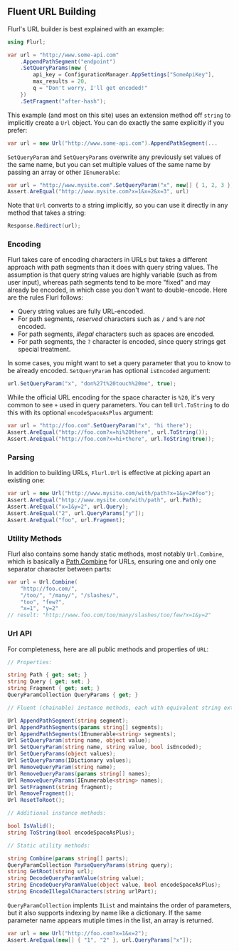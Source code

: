 ## Fluent URL Building

Flurl's URL builder is best explained with an example:

````c#
using Flurl;

var url = "http://www.some-api.com"
	.AppendPathSegment("endpoint")
	.SetQueryParams(new {
		api_key = ConfigurationManager.AppSettings["SomeApiKey"],
		max_results = 20,
		q = "Don't worry, I'll get encoded!"
	})
	.SetFragment("after-hash");
````

This example (and most on this site) uses an extension method off `string` to implicitly create a `Url` object. You can do exactly the same explicitly if you prefer:

````c#
var url = new Url("http://www.some-api.com").AppendPathSegment(...
````

`SetQueryParam` and `SetQueryParams` overwrite any previously set values of the same name, but you can set multiple values of the same name by passing an array or other `IEnumerable`:

````c#
var url = "http://www.mysite.com".SetQueryParam("x", new[] { 1, 2, 3 });
Assert.AreEqual("http://www.mysite.com?x=1&x=2&x=3", url)
````

Note that `Url` converts to a string implicitly, so you can use it directly in any method that takes a string:

````c#
Response.Redirect(url);
````

### Encoding

Flurl takes care of encoding characters in URLs but takes a different approach with path segments than it does with query string values. The assumption is that query string values are highly variable (such as from user input), whereas path segments tend to be more "fixed" and may already be encoded, in which case you don't want to double-encode. Here are the rules Flurl follows:

- Query string values are fully URL-encoded.
- For path segments, *reserved* characters such as `/` and `%` are *not* encoded.
- For path segments, *illegal* characters such as spaces are encoded.
- For path segments, the `?` character is encoded, since query strings get special treatment.

In some cases, you might want to set a query parameter that you to know to be already encoded. `SetQueryParam` has optional `isEncoded` argument:

````c#
url.SetQueryParam("x", "don%27t%20touch%20me", true);
````

While the official URL encoding for the space character is `%20`, it's very common to see `+` used in query parameters. You can tell `Url.ToString` to do this with its optional `encodeSpaceAsPlus` argument:

````c#
var url = "http://foo.com".SetQueryParam("x", "hi there");
Assert.AreEqual("http://foo.com?x=hi%20there", url.ToString());
Assert.AreEqual("http://foo.com?x=hi+there", url.ToString(true));
````

### Parsing

In addition to building URLs, `Flurl.Url` is effective at picking apart an existing one:

````c#
var url = new Url("http://www.mysite.com/with/path?x=1&y=2#foo");
Assert.AreEqual("http://www.mysite.com/with/path", url.Path);
Assert.AreEqual("x=1&y=2", url.Query);
Assert.AreEqual("2", url.QueryParams["y"]);
Assert.AreEqual("foo", url.Fragment);
````

### Utility Methods

Flurl also contains some handy static methods, most notably `Url.Combine`, which is basically a [Path.Combine](http://msdn.microsoft.com/en-us/library/dd991142.aspx) for URLs, ensuring one and only one separator character between parts:

````c#
var url = Url.Combine(
    "http://foo.com/",
    "/too/", "/many/", "/slashes/",
    "too", "few?",
    "x=1", "y=2"
// result: "http://www.foo.com/too/many/slashes/too/few?x=1&y=2"
````

### Url API

For completeness, here are all public methods and properties of `URL`:

````c#
// Properties:

string Path { get; set; }
string Query { get; set; }
string Fragment { get; set; }
QueryParamCollection QueryParams { get; }

// Fluent (chainable) instance methods, each with equivalent string extension:

Url AppendPathSegment(string segment);
Url AppendPathSegments(params string[] segments);
Url AppendPathSegments(IEnumerable<string> segments);
Url SetQueryParam(string name, object value);
Url SetQueryParam(string name, string value, bool isEncoded);
Url SetQueryParams(object values);
Url SetQueryParams(IDictionary values);
Url RemoveQueryParam(string name);
Url RemoveQueryParams(params string[] names);
Url RemoveQueryParams(IEnumerable<string> names);
Url SetFragment(string fragment);
Url RemoveFragment();
Url ResetToRoot();

// Additional instance methods:

bool IsValid();
string ToString(bool encodeSpaceAsPlus);

// Static utility methods:

string Combine(params string[] parts);
QueryParamCollection ParseQueryParams(string query);
string GetRoot(string url);
string DecodeQueryParamValue(string value);
string EncodeQueryParamValue(object value, bool encodeSpaceAsPlus);
string EncodeIllegalCharacters(string urlPart);
````

`QueryParamCollection` implents `IList` and maintains the order of parameters, but it also supports indexing by name like a dictionary. If the same parameter name appears mutiple times in the list, an array is returned.

````c#
var url = new Url("http://foo.com?x=1&x=2");
Assert.AreEqual(new[] { "1", "2" }, url.QueryParams["x"]);
````
